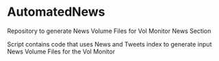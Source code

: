 # AutomatedNews
Repository to generate News Volume Files for Vol Monitor News Section

Script contains code that uses News and Tweets index to generate input News Volume Files for the Vol Monitor
